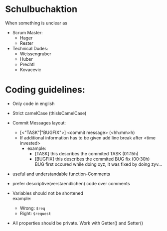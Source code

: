# Schulbuchaktion

When something is unclear as
* Scrum Master:
  * Hager
  * Rester
* Technical Dudes:
  * Weissengruber
  * Huber
  * Prechtl
  * Kovacevic
 
# Coding guidelines:
* Only code in english


* Strict camelCase (thisIsCamelCase)


* Commit Messages layout:
  * [<"TASK"|"BUGFIX">] \<commit message> (\<hh:mm>h)
  * If additional information has to be given add line break after \<time invested>
    * example:
      * [TASK] this describes the commited TASK (01:15h)
      * [BUGFIX] this describes the commited BUG fix (00:30h)\
        BUG first occured while doing xyz, it was fixed by doing zyv...


* useful and understandable function-Comments


* prefer descriptive(verstaendlichen) code over comments


* Variables should not be shortened\
 example:
  * Wrong: `$req`
  * Right: `$request`


* All properties should be private. Work with Getter() and Setter() 
  